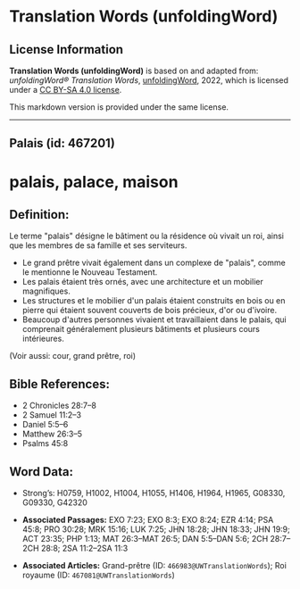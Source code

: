 # Translation Words (unfoldingWord)

## License Information

**Translation Words (unfoldingWord)** is based on and adapted from: _unfoldingWord® Translation Words_, [unfoldingWord](https://unfoldingword.org/utw), 2022, which is licensed under a [CC BY-SA 4.0 license](https://creativecommons.org/licenses/by-sa/4.0/legalcode.en).

This markdown version is provided under the same license.



--------------------------------

## Palais (id: 467201)

palais, palace, maison
======================

Definition:
-----------

Le terme "palais" désigne le bâtiment ou la résidence où vivait un roi, ainsi que les membres de sa famille et ses serviteurs.

* Le grand prêtre vivait également dans un complexe de "palais", comme le mentionne le Nouveau Testament.
* Les palais étaient très ornés, avec une architecture et un mobilier magnifiques.
* Les structures et le mobilier d'un palais étaient construits en bois ou en pierre qui étaient souvent couverts de bois précieux, d'or ou d'ivoire.
* Beaucoup d'autres personnes vivaient et travaillaient dans le palais, qui comprenait généralement plusieurs bâtiments et plusieurs cours intérieures.

(Voir aussi: cour, grand prêtre, roi)

Bible References:
-----------------

* 2 Chronicles 28:7–8
* 2 Samuel 11:2–3
* Daniel 5:5–6
* Matthew 26:3–5
* Psalms 45:8

Word Data:
----------

* Strong’s: H0759, H1002, H1004, H1055, H1406, H1964, H1965, G08330, G09330, G42320

* **Associated Passages:** EXO 7:23; EXO 8:3; EXO 8:24; EZR 4:14; PSA 45:8; PRO 30:28; MRK 15:16; LUK 7:25; JHN 18:28; JHN 18:33; JHN 19:9; ACT 23:35; PHP 1:13; MAT 26:3–MAT 26:5; DAN 5:5–DAN 5:6; 2CH 28:7–2CH 28:8; 2SA 11:2–2SA 11:3
* **Associated Articles:** Grand-prêtre (ID: `466983@UWTranslationWords`); Roi royaume (ID: `467081@UWTranslationWords`)

